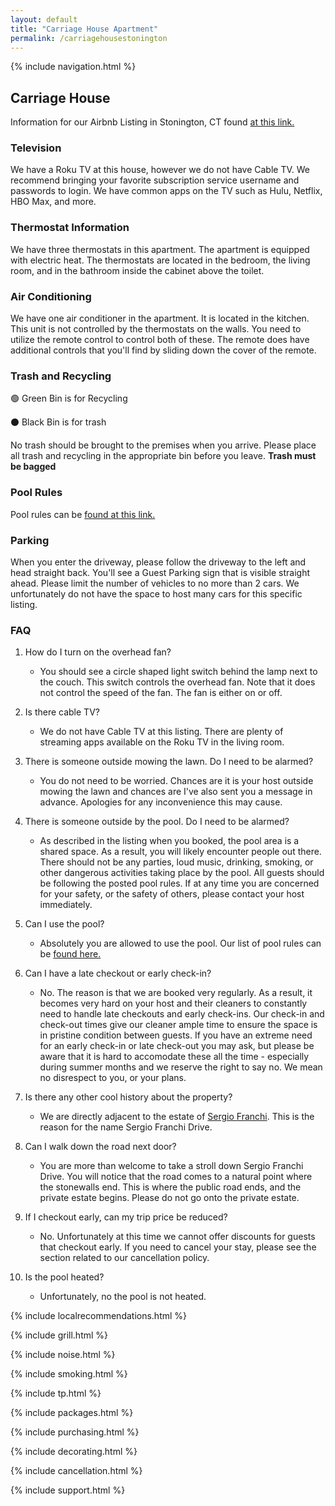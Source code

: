 ```yaml
---
layout: default
title: "Carriage House Apartment"
permalink: /carriagehousestonington
---
```


{% include navigation.html %}

## Carriage House

Information for our Airbnb Listing in Stonington, CT found [at this link.](https://www.airbnb.com/h/carriagehousestonington)

### Television

We have a Roku TV at this house, however we do not have Cable TV. We recommend bringing your favorite subscription service username and passwords to login. We have common apps on the TV such as Hulu, Netflix, HBO Max, and more. 

### Thermostat Information

We have three thermostats in this apartment. The apartment is equipped with electric heat. The thermostats are located in the bedroom, the living room, and in the bathroom inside the cabinet above the toilet. 

### Air Conditioning

We have one air conditioner in the apartment. It is located in the kitchen. This unit is not controlled by the thermostats on the walls. You need to utilize the remote control to control both of these. The remote does have additional controls that you'll find by sliding down the cover of the remote. 

### Trash and Recycling

🟢  Green Bin is for Recycling

⚫  Black Bin is for trash

No trash should be brought to the premises when you arrive. Please place all trash and recycling in the appropriate bin before you leave. **Trash must be bagged**

### Pool Rules

Pool rules can be [found at this link.](/carriagehouse/poolrules)

### Parking

When you enter the driveway, please follow the driveway to the left and head straight back. You'll see a Guest Parking sign that is visible straight ahead. Please limit the number of vehicles to no more than 2 cars. We unfortunately do not have the space to host many cars for this specific listing. 

### FAQ

1. How do I turn on the overhead fan?
    * You should see a circle shaped light switch behind the lamp next to the couch. This switch controls the overhead fan. Note that it does not control the speed of the fan. The fan is either on or off. 

2. Is there cable TV?
    * We do not have Cable TV at this listing. There are plenty of streaming apps available on the Roku TV in the living room. 

3. There is someone outside mowing the lawn. Do I need to be alarmed?
    * You do not need to be worried. Chances are it is your host outside mowing the lawn and chances are I've also sent you a message in advance. Apologies for any inconvenience this may cause. 

4. There is someone outside by the pool. Do I need to be alarmed?
    * As described in the listing when you booked, the pool area is a shared space. As a result, you will likely encounter people out there. There should not be any parties, loud music, drinking, smoking, or other dangerous activities taking place by the pool. All guests should be following the posted pool rules. If at any time you are concerned for your safety, or the safety of others, please contact your host immediately. 

5. Can I use the pool?
    * Absolutely you are allowed to use the pool. Our list of pool rules can be [found here.](/carriagehouse/poolrules)

6. Can I have a late checkout or early check-in?
    * No. The reason is that we are booked very regularly. As a result, it becomes very hard on your host and their cleaners to constantly need to handle late checkouts and early check-ins. Our check-in and check-out times give our cleaner ample time to ensure the space is in pristine condition between guests. If you have an extreme need for an early check-in or late check-out you may ask, but please be aware that it is hard to accomodate these all the time - especially during summer months and we reserve the right to say no. We mean no disrespect to you, or your plans.

7. Is there any other cool history about the property?
    * We are directly adjacent to the estate of [Sergio Franchi](https://en.wikipedia.org/wiki/Sergio_Franchi). This is the reason for the name Sergio Franchi Drive. 

8. Can I walk down the road next door?
    * You are more than welcome to take a stroll down Sergio Franchi Drive. You will notice that the road comes to a natural point where the stonewalls end. This is where the public
 road ends, and the private estate begins. Please do not go onto the private estate. 

9. If I checkout early, can my trip price be reduced?
    * No. Unfortunately at this time we cannot offer discounts for guests that checkout early. If you need to cancel your stay, please see the section related to our cancellation policy. 

10. Is the pool heated?
    * Unfortunately, no the pool is not heated. 

{% include localrecommendations.html %}

{% include grill.html %}

{% include noise.html %}

{% include smoking.html %}

{% include tp.html %}

{% include packages.html %}

{% include purchasing.html %}

{% include decorating.html %}

{% include cancellation.html %}

{% include support.html %}

